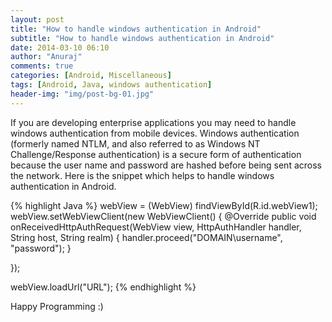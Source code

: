```yaml
---
layout: post
title: "How to handle windows authentication in Android"
subtitle: "How to handle windows authentication in Android"
date: 2014-03-10 06:10
author: "Anuraj"
comments: true
categories: [Android, Miscellaneous]
tags: [Android, Java, windows authentication]
header-img: "img/post-bg-01.jpg"
---
```

If you are developing enterprise applications you may need to handle windows authentication from mobile devices. Windows authentication (formerly named NTLM, and also referred to as Windows NT Challenge/Response authentication) is a secure form of authentication because the user name and password are hashed before being sent across the network. Here is the snippet which helps to handle windows authentication in Android.

{% highlight Java %}
webView = (WebView) findViewById(R.id.webView1);
webView.setWebViewClient(new WebViewClient() {
	@Override
	public void onReceivedHttpAuthRequest(WebView view,
			HttpAuthHandler handler, String host, String realm) {
		handler.proceed("DOMAIN\\username", "password");
	}

});

webView.loadUrl("URL");
{% endhighlight %}

Happy Programming :)
